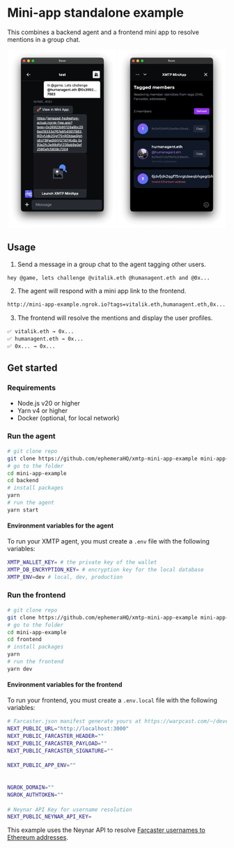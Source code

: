 # Mini-app standalone example

This combines a backend agent and a frontend mini app to resolve mentions in a group chat.

<p align="center" >
  <img src="media/left.png" alt="Image 1" width="49%">
  <img src="media/right.png" alt="Image 2" width="49%">
</p>

## Usage

1. Send a message in a group chat to the agent tagging other users.

```bash
hey @game, lets challenge @vitalik.eth @humanagent.eth and @0x...
```

2. The agent will respond with a mini app link to the frontend.

```bash
http://mini-app-example.ngrok.io?tags=vitalik.eth,humanagent.eth,0x...
```

3. The frontend will resolve the mentions and display the user profiles.

```bash
✅ vitalik.eth → 0x...
✅ humanagent.eth → 0x...
✅ 0x... → 0x...
```

## Get started 

### Requirements

- Node.js v20 or higher
- Yarn v4 or higher
- Docker (optional, for local network)


### Run the agent

```bash
# git clone repo
git clone https://github.com/ephemeraHQ/xmtp-mini-app-example mini-app-example
# go to the folder
cd mini-app-example  
cd backend
# install packages
yarn
# run the agent
yarn start
```

#### Environment variables for the agent

To run your XMTP agent, you must create a `.env` file with the following variables:

```bash
XMTP_WALLET_KEY= # the private key of the wallet
XMTP_DB_ENCRYPTION_KEY= # encryption key for the local database
XMTP_ENV=dev # local, dev, production
```



### Run the frontend

```bash
# git clone repo
git clone https://github.com/ephemeraHQ/xmtp-mini-app-example mini-app-example
# go to the folder
cd mini-app-example  
cd frontend
# install packages
yarn
# run the frontend
yarn dev
```

#### Environment variables for the frontend

To run your frontend, you must create a `.env.local` file with the following variables:

```bash
# Farcaster.json manifest generate yours at https://warpcast.com/~/developers/mini-apps/manifest
NEXT_PUBLIC_URL="http://localhost:3000"
NEXT_PUBLIC_FARCASTER_HEADER=""
NEXT_PUBLIC_FARCASTER_PAYLOAD=""
NEXT_PUBLIC_FARCASTER_SIGNATURE=""

NEXT_PUBLIC_APP_ENV="" 


NGROK_DOMAIN=""
NGROK_AUTHTOKEN=""

# Neynar API Key for username resolution
NEXT_PUBLIC_NEYNAR_API_KEY=
```

This example uses the Neynar API to resolve [Farcaster usernames to Ethereum addresses](https://docs.neynar.com/reference/fetch-bulk-users).
